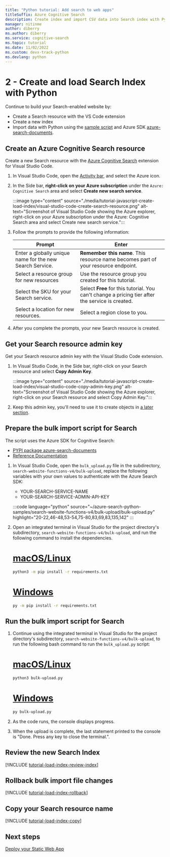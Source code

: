 ```yaml
---
title: "Python tutorial: Add search to web apps" 
titleSuffix: Azure Cognitive Search
description: Create index and import CSV data into Search index with Python using the PYPI package SDK azure-search-documents.
manager: nitinme
author: diberry
ms.author: diberry
ms.service: cognitive-search
ms.topic: tutorial
ms.date: 11/02/2022
ms.custom: devx-track-python
ms.devlang: python
---
```


# 2 - Create and load Search Index with Python

Continue to build your Search-enabled website by:
* Create a Search resource with the VS Code extension
* Create a new index
* Import data with Python using the [sample script](https://github.com/Azure-Samples/azure-search-python-samples/blob/main/search-website-functions-v4/bulk-upload/bulk-upload.py) and Azure SDK [azure-search-documents](https://pypi.org/project/azure-search-documents/).

## Create an Azure Cognitive Search resource 

Create a new Search resource with the [Azure Cognitive Search](https://marketplace.visualstudio.com/items?itemName=ms-azuretools.vscode-azurecognitivesearch) extension for Visual Studio Code.

1. In Visual Studio Code, open the [Activity bar](https://code.visualstudio.com/docs/getstarted/userinterface), and select the Azure icon. 

1. In the Side bar, **right-click on your Azure subscription** under the `Azure: Cognitive Search` area and select **Create new search service**.

    :::image type="content" source="./media/tutorial-javascript-create-load-index/visual-studio-code-create-search-resource.png" alt-text="Screenshot of Visual Studio Code showing the Azure explorer, right-click on your Azure subscription under the Azure: Cognitive Search area and select Create new search service.":::

1. Follow the prompts to provide the following information:

    |Prompt|Enter|
    |--|--|
    |Enter a globally unique name for the new Search Service.|**Remember this name**. This resource name becomes part of your resource endpoint.|
    |Select a resource group for new resources|Use the resource group you created for this tutorial.|
    |Select the SKU for your Search service.|Select **Free** for this tutorial. You can't change a pricing tier after the service is created.|
    |Select a location for new resources.|Select a region close to you.|

1. After you complete the prompts, your new Search resource is created. 

## Get your Search resource admin key

Get your Search resource admin key with the Visual Studio Code extension. 

1. In Visual Studio Code, in the Side bar, right-click on your Search resource and select **Copy Admin Key**.

    :::image type="content" source="./media/tutorial-javascript-create-load-index/visual-studio-code-copy-admin-key.png" alt-text="Screenshot of Visual Studio Code showing the Azure explorer, right-click on your Search resource and select Copy Admin Key.":::

1. Keep this admin key, you'll need to use it to create objects in [a later section](#prepare-the-bulk-import-script-for-search). 

## Prepare the bulk import script for Search

The script uses the Azure SDK for Cognitive Search:

* [PYPI package azure-search-documents](https://pypi.org/project/azure-search-documents/)
* [Reference Documentation](/python/api/azure-search-documents)

1. In Visual Studio Code, open the `bulk_upload.py` file in the subdirectory,  `search-website-functions-v4/bulk-upload`, replace the following variables with your own values to authenticate with the Azure Search SDK:

    * YOUR-SEARCH-SERVICE-NAME
    * YOUR-SEARCH-SERVICE-ADMIN-API-KEY

    :::code language="python" source="~/azure-search-python-samples/search-website-functions-v4/bulk-upload/bulk-upload.py" highlight="20-22,46-48,53-54,75-80,83,69,83,135,142" :::

1. Open an integrated terminal in Visual Studio for the project directory's subdirectory, `search-website-functions-v4/bulk-upload`, and run the following command to install the dependencies. 

    # [macOS/Linux](#tab/linux-install)
    
    ```bash
    python3 -m pip install -r requirements.txt 
    ```
    
    # [Windows](#tab/windows-install)

    ```bash
    py -m pip install -r requirements.txt 
    ```

## Run the bulk import script for Search

1. Continue using the integrated terminal in Visual Studio for the project directory's subdirectory, `search-website-functions-v4/bulk-upload`, to run the following bash command to run the `bulk_upload.py` script:

    # [macOS/Linux](#tab/linux-run)
    
    ```bash
    python3 bulk-upload.py
    ```
    
    # [Windows](#tab/windows-run)

    ```bash
    py bulk-upload.py
    ```


1. As the code runs, the console displays progress. 
1. When the upload is complete, the last statement printed to the console is "Done. Press any key to close the terminal.".

## Review the new Search Index

[!INCLUDE [tutorial-load-index-review-index](includes/tutorial-add-search-website-load-index-review.md)]

## Rollback bulk import file changes

[!INCLUDE [tutorial-load-index-rollback](includes/tutorial-add-search-website-load-index-rollback-changes.md)]

## Copy your Search resource name

[!INCLUDE [tutorial-load-index-copy](includes/tutorial-add-search-website-load-index-copy-resource-name.md)]

## Next steps

[Deploy your Static Web App](tutorial-python-deploy-static-web-app.md)